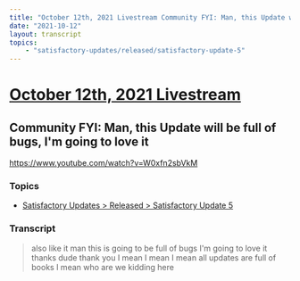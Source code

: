 ```yaml
---
title: "October 12th, 2021 Livestream Community FYI: Man, this Update will be full of bugs, I'm going to love it"
date: "2021-10-12"
layout: transcript
topics:
    - "satisfactory-updates/released/satisfactory-update-5"
---
```

# [October 12th, 2021 Livestream](../2021-10-12.md)
## Community FYI: Man, this Update will be full of bugs, I'm going to love it
https://www.youtube.com/watch?v=W0xfn2sbVkM

### Topics
* [Satisfactory Updates > Released > Satisfactory Update 5](../topics/satisfactory-updates/released/satisfactory-update-5.md)

### Transcript

> also like it man this is going to be full of bugs I'm going to love it thanks dude thank you I mean I mean I mean all updates are full of books I mean who are we kidding here
